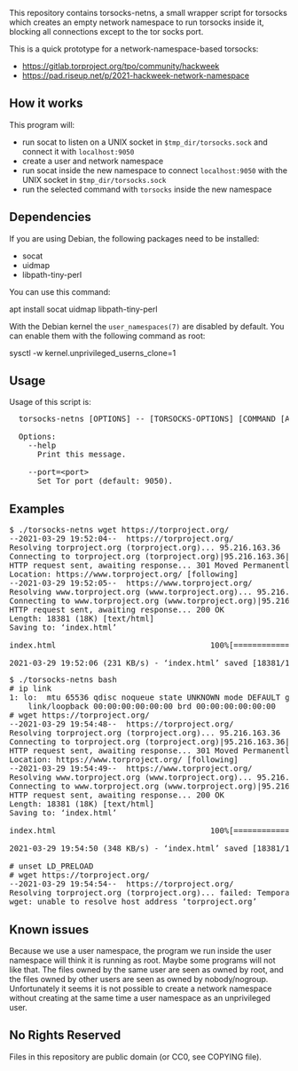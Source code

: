 This repository contains torsocks-netns, a small wrapper script for
torsocks which creates an empty network namespace to run torsocks inside
it, blocking all connections except to the tor socks port.

This is a quick prototype for a network-namespace-based torsocks:
* https://gitlab.torproject.org/tpo/community/hackweek
* https://pad.riseup.net/p/2021-hackweek-network-namespace


How it works
------------

This program will:

 * run socat to listen on a UNIX socket in `$tmp_dir/torsocks.sock` and
   connect it with `localhost:9050`
 * create a user and network namespace
 * run socat inside the new namespace to connect `localhost:9050` with
   the UNIX socket in `$tmp_dir/torsocks.sock`
 * run the selected command with `torsocks` inside the new namespace


Dependencies
------------

If you are using Debian, the following packages need to be installed:
 * socat
 * uidmap
 * libpath-tiny-perl

You can use this command:

  apt install socat uidmap libpath-tiny-perl

With the Debian kernel the `user_namespaces(7)` are disabled by default.
You can enable them with the following command as root:

  sysctl -w kernel.unprivileged_userns_clone=1


Usage
-----

Usage of this script is:

<pre>
  torsocks-netns [OPTIONS] -- [TORSOCKS-OPTIONS] [COMMAND [ARG...]]

  Options:
    --help
      Print this message.

    --port=&lt;port&gt;
      Set Tor port (default: 9050).
</pre>


Examples
--------

<pre>
$ ./torsocks-netns wget https://torproject.org/
--2021-03-29 19:52:04--  https://torproject.org/
Resolving torproject.org (torproject.org)... 95.216.163.36
Connecting to torproject.org (torproject.org)|95.216.163.36|:443... connected.
HTTP request sent, awaiting response... 301 Moved Permanently
Location: https://www.torproject.org/ [following]
--2021-03-29 19:52:05--  https://www.torproject.org/
Resolving www.torproject.org (www.torproject.org)... 95.216.163.36
Connecting to www.torproject.org (www.torproject.org)|95.216.163.36|:443... connected.
HTTP request sent, awaiting response... 200 OK
Length: 18381 (18K) [text/html]
Saving to: ‘index.html’

index.html                                 100%[=====================================================================================>]  17.95K  --.-KB/s    in 0.08s   

2021-03-29 19:52:06 (231 KB/s) - ‘index.html’ saved [18381/18381]
</pre>

<pre>
$ ./torsocks-netns bash
# ip link
1: lo: <LOOPBACK,UP,LOWER_UP> mtu 65536 qdisc noqueue state UNKNOWN mode DEFAULT group default qlen 1000
    link/loopback 00:00:00:00:00:00 brd 00:00:00:00:00:00
# wget https://torproject.org/
--2021-03-29 19:54:48--  https://torproject.org/
Resolving torproject.org (torproject.org)... 95.216.163.36
Connecting to torproject.org (torproject.org)|95.216.163.36|:443... connected.
HTTP request sent, awaiting response... 301 Moved Permanently
Location: https://www.torproject.org/ [following]
--2021-03-29 19:54:49--  https://www.torproject.org/
Resolving www.torproject.org (www.torproject.org)... 95.216.163.36
Connecting to www.torproject.org (www.torproject.org)|95.216.163.36|:443... connected.
HTTP request sent, awaiting response... 200 OK
Length: 18381 (18K) [text/html]
Saving to: ‘index.html’

index.html                                 100%[=====================================================================================>]  17.95K  --.-KB/s    in 0.05s   

2021-03-29 19:54:50 (348 KB/s) - ‘index.html’ saved [18381/18381]

# unset LD_PRELOAD
# wget https://torproject.org/
--2021-03-29 19:54:54--  https://torproject.org/
Resolving torproject.org (torproject.org)... failed: Temporary failure in name resolution.
wget: unable to resolve host address ‘torproject.org’
</pre>


Known issues
------------

Because we use a user namespace, the program we run inside the user
namespace will think it is running as root. Maybe some programs will
not like that. The files owned by the same user are seen as owned by
root, and the files owned by other users are seen as owned by
nobody/nogroup. Unfortunately it seems it is not possible to create a
network namespace without creating at the same time a user namespace as
an unprivileged user.


No Rights Reserved
------------------

Files in this repository are public domain (or CC0, see COPYING file).
